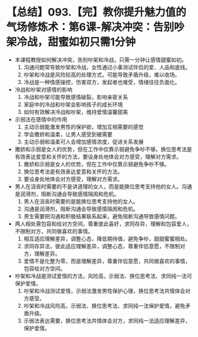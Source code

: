 # 【总结】093.【完】教你提升魅力值的气场修炼术：第6课-解决冲突：告别吵架冷战，甜蜜如初只需1分钟

-   本课程教授如何解决冲突，告别吵架和冷战，只需一分钟让感情甜蜜如初。
    1.  沟通问题常导致吵架和冷战，女性通过小事测试伴侣的爱、人品和底线。
    2.  吵架和冷战是风险较高的处理方式，可能导致矛盾升级，难以收场。
    3.  冷战是一种情感操控，伤害双方，发起者也难受，情绪往往负面化。
-   冷战和吵架对感情的影响
    1.  冷战和吵架可能导致感情破裂，影响亲密关系
    2.  家庭中的冷战和吵架会影响孩子的成长环境
    3.  如何有效解决冷战和吵架，维持爱情温馨甜美
-   示弱法在感情中的作用
    1.  主动示弱能激发男性的保护欲，增加互相需要的感觉
    2.  学会撒娇和温柔，让男人感受到被需要
    3.  主动示弱和温柔可人会增加感情浓度，促进关系发展
-   撒娇和示弱是女人的优势，但在工作中仅靠示弱避免争吵不够。换位思考法是有效表达爱意和关怀的方法，要设身处地体会对方感受，理解对方需求。
    1.  撒娇和示弱是女人的优势，但在工作中仅靠示弱避免争吵不够。
    2.  换位思考法是有效表达爱意和关怀的方法。
    3.  要设身处地体会对方感受，理解对方需求。
-   男人在沮丧时需要的不是讲道理的女人，而是能换位思考支持他的女人。沟通是润滑剂，阻断沟通会导致感情隔阂和危机。
    1.  男人在沮丧时需要的是能换位思考支持他的女人。
    2.  沟通是润滑剂，阻断沟通会导致感情隔阂和危机。
    3.  男生需要把沟通和积极结果联系起来，避免阻断沟通导致感情问题。
-   两人相处需包容和给对方空间，尊重彼此喜好，求同存异，理解和包容爱人，不限制对方，共同做喜欢的事情。
    1.  相互适应理解差异，调整心态，降低期待值，避免争吵，甜甜蜜蜜相处。
    2.  求同存异法，彼此适应理解差异，调整心态，尊重伴侣意愿，不限制对方，理解差异。
    3.  爱情不是化整为零，而是理解差异，尊重伴侣意愿，共同做喜欢的事情，包容给对方空间。
-   吵架和冷战是测试爱情的方法，风险高，示弱法、换位思考法、求同纯一法可保护爱情。
    1.  吵架和冷战测试爱情，示弱法激发男性保护心理，换位思考法共情体会对方感受。
    2.  吵架和冷战风险高，示弱法、换位思考法、求同纯一法保护爱情，避免矛盾升级。
    3.  示弱法表达需要，换位思考法共情体会对方，求同纯一法适应理解差异，保护爱情。